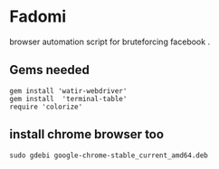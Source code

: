 # Fadomi
browser automation script for bruteforcing facebook .
## Gems needed 
```
gem install 'watir-webdriver'
gem install  'terminal-table'
require 'colorize'

```
## install chrome browser too
```
sudo gdebi google-chrome-stable_current_amd64.deb
```
